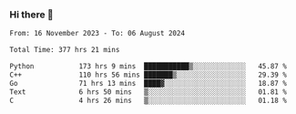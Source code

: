 ### Hi there 👋

<!--
**floyiac/floyiac** is a ✨ _special_ ✨ repository because its `README.md` (this file) appears on your GitHub profile.

Here are some ideas to get you started:

- 🔭 I’m currently working on ...
- 🌱 I’m currently learning ...
- 👯 I’m looking to collaborate on ...
- 🤔 I’m looking for help with ...
- 💬 Ask me about ...
- 📫 How to reach me: ...
- 😄 Pronouns: ...
- ⚡ Fun fact: ...
-->

<!--START_SECTION:waka-->

```txt
From: 16 November 2023 - To: 06 August 2024

Total Time: 377 hrs 21 mins

Python           173 hrs 9 mins  ███████████▒░░░░░░░░░░░░░   45.87 %
C++              110 hrs 56 mins ███████▒░░░░░░░░░░░░░░░░░   29.39 %
Go               71 hrs 13 mins  ████▓░░░░░░░░░░░░░░░░░░░░   18.87 %
Text             6 hrs 50 mins   ▒░░░░░░░░░░░░░░░░░░░░░░░░   01.81 %
C                4 hrs 26 mins   ▒░░░░░░░░░░░░░░░░░░░░░░░░   01.18 %
```

<!--END_SECTION:waka-->
